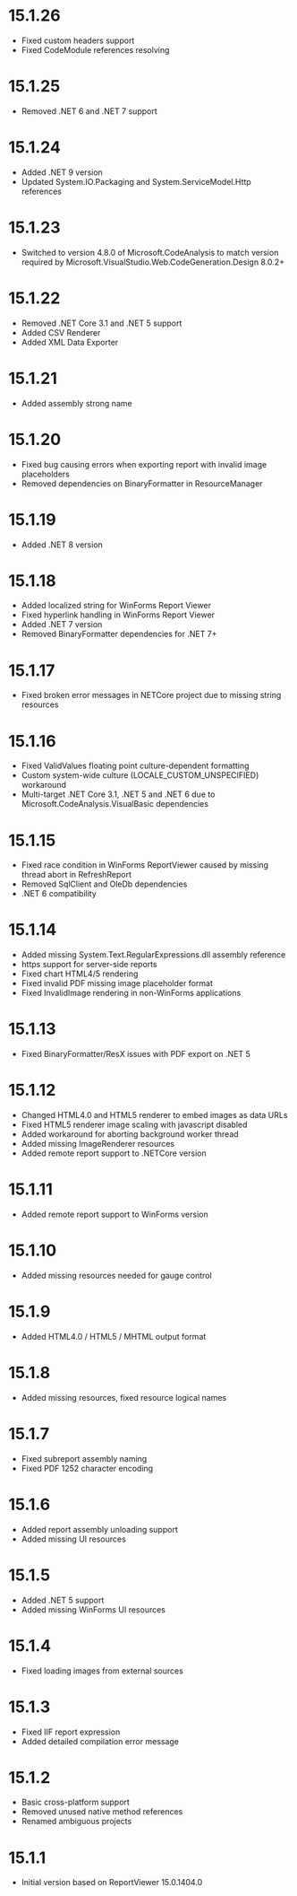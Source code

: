 # 15.1.26
 * Fixed custom headers support
 * Fixed CodeModule references resolving

# 15.1.25
 * Removed .NET 6 and .NET 7 support

# 15.1.24
 * Added .NET 9 version
 * Updated System.IO.Packaging and System.ServiceModel.Http references

# 15.1.23
 * Switched to version 4.8.0 of Microsoft.CodeAnalysis to match version required by Microsoft.VisualStudio.Web.CodeGeneration.Design 8.0.2+

# 15.1.22
 * Removed .NET Core 3.1 and .NET 5 support
 * Added CSV Renderer
 * Added XML Data Exporter

# 15.1.21
 * Added assembly strong name

# 15.1.20
 * Fixed bug causing errors when exporting report with invalid image placeholders
 * Removed dependencies on BinaryFormatter in ResourceManager

# 15.1.19
 * Added .NET 8 version

# 15.1.18
 * Added localized string for WinForms Report Viewer
 * Fixed hyperlink handling in WinForms Report Viewer
 * Added .NET 7 version
 * Removed BinaryFormatter dependencies for .NET 7+

# 15.1.17
 * Fixed broken error messages in NETCore project due to missing string resources

# 15.1.16
 * Fixed ValidValues floating point culture-dependent formatting
 * Custom system-wide culture (LOCALE_CUSTOM_UNSPECIFIED) workaround
 * Multi-target .NET Core 3.1, .NET 5 and .NET 6 due to Microsoft.CodeAnalysis.VisualBasic dependencies

# 15.1.15
 * Fixed race condition in WinForms ReportViewer caused by missing thread abort in RefreshReport
 * Removed SqlClient and OleDb dependencies
 * .NET 6 compatibility

# 15.1.14
 * Added missing System.Text.RegularExpressions.dll assembly reference
 * https support for server-side reports
 * Fixed chart HTML4/5 rendering
 * Fixed invalid PDF missing image placeholder format
 * Fixed InvalidImage rendering in non-WinForms applications

# 15.1.13
 * Fixed BinaryFormatter/ResX issues with PDF export on .NET 5

# 15.1.12
 * Changed HTML4.0 and HTML5 renderer to embed images as data URLs
 * Fixed HTML5 renderer image scaling with javascript disabled
 * Added workaround for aborting background worker thread
 * Added missing ImageRenderer resources
 * Added remote report support to .NETCore version

# 15.1.11
 * Added remote report support to WinForms version

# 15.1.10
 * Added missing resources needed for gauge control

# 15.1.9
 * Added HTML4.0 / HTML5 / MHTML output format

# 15.1.8
 * Added missing resources, fixed resource logical names

# 15.1.7
 * Fixed subreport assembly naming
 * Fixed PDF 1252 character encoding

# 15.1.6
 * Added report assembly unloading support
 * Added missing UI resources

# 15.1.5
 * Added .NET 5 support
 * Added missing WinForms UI resources

# 15.1.4
 * Fixed loading images from external sources

# 15.1.3
 * Fixed IIF report expression
 * Added detailed compilation error message

# 15.1.2
 * Basic cross-platform support
 * Removed unused native method references
 * Renamed ambiguous projects

# 15.1.1
 * Initial version based on ReportViewer 15.0.1404.0